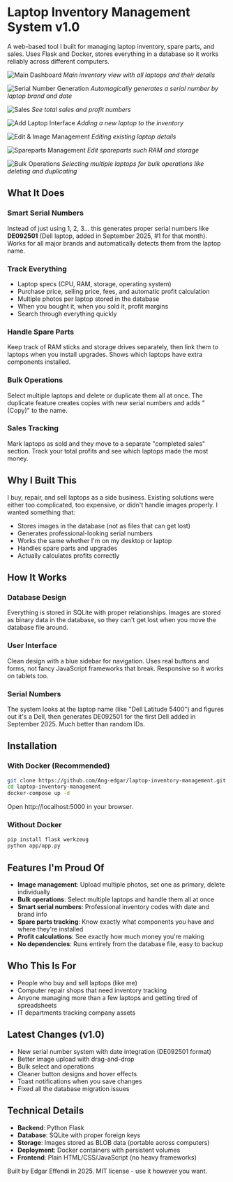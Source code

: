 # Laptop Inventory Management System v1.0

A web-based tool I built for managing laptop inventory, spare parts, and sales. Uses Flask and Docker, stores everything in a database so it works reliably across different computers.

![Main Dashboard](docs/inventory.png)
*Main inventory view with all laptops and their details*

![Serial Number Generation](docs/serial_numbers.png)
*Automagically generates a serial number by laptop brand and date*

![Sales](docs/sales.png)
*See total sales and profit numbers*

![Add Laptop Interface](docs/add_laptops.png)
*Adding a new laptop to the inventory*

![Edit & Image Management](docs/edit_laptop.png)
*Editing existing laptop details*

![Spareparts Management](docs/spareparts.png)
*Edit spareparts such RAM and storage*

![Bulk Operations](docs/bulk_selection.png)
*Selecting multiple laptops for bulk operations like deleting and duplicating*









## What It Does

### Smart Serial Numbers
Instead of just using 1, 2, 3... this generates proper serial numbers like **DE092501** (Dell laptop, added in September 2025, #1 for that month). Works for all major brands and automatically detects them from the laptop name.

### Track Everything
- Laptop specs (CPU, RAM, storage, operating system)
- Purchase price, selling price, fees, and automatic profit calculation
- Multiple photos per laptop stored in the database
- When you bought it, when you sold it, profit margins
- Search through everything quickly

### Handle Spare Parts
Keep track of RAM sticks and storage drives separately, then link them to laptops when you install upgrades. Shows which laptops have extra components installed.

### Bulk Operations
Select multiple laptops and delete or duplicate them all at once. The duplicate feature creates copies with new serial numbers and adds "(Copy)" to the name.

### Sales Tracking
Mark laptops as sold and they move to a separate "completed sales" section. Track your total profits and see which laptops made the most money.

## Why I Built This

I buy, repair, and sell laptops as a side business. Existing solutions were either too complicated, too expensive, or didn't handle images properly. I wanted something that:

- Stores images in the database (not as files that can get lost)
- Generates professional-looking serial numbers
- Works the same whether I'm on my desktop or laptop
- Handles spare parts and upgrades
- Actually calculates profits correctly

## How It Works

### Database Design
Everything is stored in SQLite with proper relationships. Images are stored as binary data in the database, so they can't get lost when you move the database file around.

### User Interface
Clean design with a blue sidebar for navigation. Uses real buttons and forms, not fancy JavaScript frameworks that break. Responsive so it works on tablets too.

### Serial Numbers
The system looks at the laptop name (like "Dell Latitude 5400") and figures out it's a Dell, then generates DE092501 for the first Dell added in September 2025. Much better than random IDs.

## Installation

### With Docker (Recommended)
```bash
git clone https://github.com/Ang-edgar/laptop-inventory-management.git
cd laptop-inventory-management
docker-compose up -d
```
Open http://localhost:5000 in your browser.

### Without Docker
```bash
pip install flask werkzeug
python app/app.py
```

## Features I'm Proud Of

- **Image management**: Upload multiple photos, set one as primary, delete individually
- **Bulk operations**: Select multiple laptops and handle them all at once  
- **Smart serial numbers**: Professional inventory codes with date and brand info
- **Spare parts tracking**: Know exactly what components you have and where they're installed
- **Profit calculations**: See exactly how much money you're making
- **No dependencies**: Runs entirely from the database file, easy to backup

## Who This Is For

- People who buy and sell laptops (like me)
- Computer repair shops that need inventory tracking
- Anyone managing more than a few laptops and getting tired of spreadsheets
- IT departments tracking company assets

## Latest Changes (v1.0)

- New serial number system with date integration (DE092501 format)
- Better image upload with drag-and-drop
- Bulk select and operations
- Cleaner button designs and hover effects
- Toast notifications when you save changes
- Fixed all the database migration issues

## Technical Details

- **Backend**: Python Flask
- **Database**: SQLite with proper foreign keys
- **Storage**: Images stored as BLOB data (portable across computers)
- **Deployment**: Docker containers with persistent volumes
- **Frontend**: Plain HTML/CSS/JavaScript (no heavy frameworks)

Built by Edgar Effendi in 2025. MIT license - use it however you want.